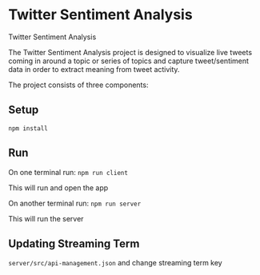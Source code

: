 # Twitter Sentiment Analysis
Twitter Sentiment Analysis

The Twitter Sentiment Analysis project is designed to visualize live tweets coming in around a topic or series of topics and capture tweet/sentiment data in order to extract meaning from tweet activity.

The project consists of three components:

## Setup
`npm install`

## Run
On one terminal run:
`npm run client`

This will run and open the app

On another terminal run:
`npm run server`

This will run the server

## Updating Streaming Term

`server/src/api-management.json` and change streaming term key
